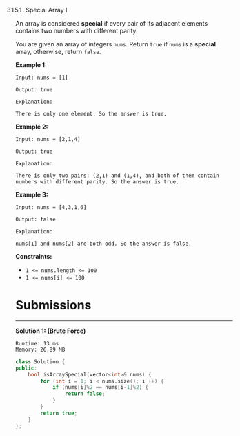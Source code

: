 3151. Special Array I

An array is considered **special** if every pair of its adjacent elements contains two numbers with different parity.

You are given an array of integers `nums`. Return `true` if `nums` is a **special** array, otherwise, return `false`.

 

**Example 1:**
```
Input: nums = [1]

Output: true

Explanation:

There is only one element. So the answer is true.
```

**Example 2:**
```
Input: nums = [2,1,4]

Output: true

Explanation:

There is only two pairs: (2,1) and (1,4), and both of them contain numbers with different parity. So the answer is true.
```

**Example 3:**
```
Input: nums = [4,3,1,6]

Output: false

Explanation:

nums[1] and nums[2] are both odd. So the answer is false.
```
 

**Constraints:**

* `1 <= nums.length <= 100`
* `1 <= nums[i] <= 100`

# Submissions
---
**Solution 1: (Brute Force)**
```
Runtime: 13 ms
Memory: 26.89 MB
```
```c++
class Solution {
public:
    bool isArraySpecial(vector<int>& nums) {
        for (int i = 1; i < nums.size(); i ++) {
            if (nums[i]%2 == nums[i-1]%2) {
                return false;
            }
        }
        return true;
    }
};
```
